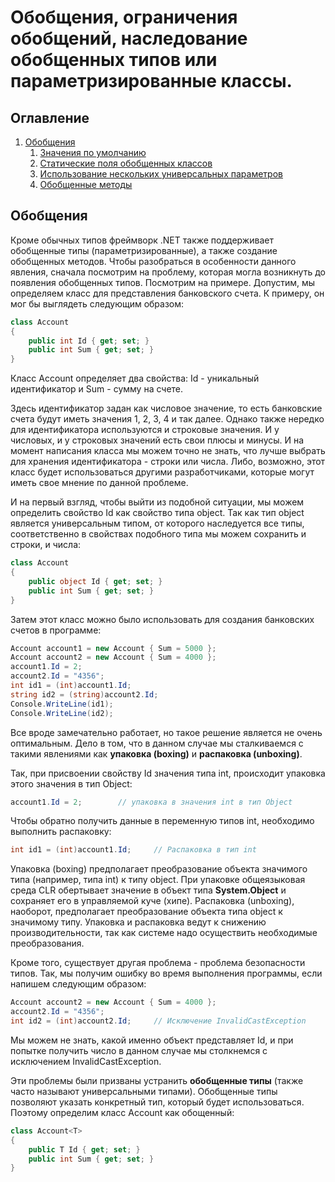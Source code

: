 # Обобщения, ограничения обобщений, наследование обобщенных типов или параметризированные классы.

## Оглавление

1. [Обобщения](#Обобщения)
    1. [Значения по умолчанию](#Значения-по-умолчанию)
    2. [Статические поля обобщенных классов](#Статические-поля-обобщенных-классов)
    3. [Использование нескольких универсальных параметров](#Использование-нескольких-универсальных-параметров)
    4. [Обобщенные методы](#Обобщенные-методы)


## Обобщения


Кроме обычных типов фреймворк .NET также поддерживает обобщенные типы (параметризированные), а также создание обобщенных методов. Чтобы разобраться в особенности данного явления, сначала посмотрим на проблему, которая могла возникнуть до появления обобщенных типов. Посмотрим на примере. Допустим, мы определяем класс для представления банковского счета. К примеру, он мог бы выглядеть следующим образом:

```C#
class Account
{
    public int Id { get; set; }
    public int Sum { get; set; }
}
```

Класс Account определяет два свойства: Id - уникальный идентификатор и Sum - сумму на счете.

Здесь идентификатор задан как числовое значение, то есть банковские счета будут иметь значения 1, 2, 3, 4 и так далее. Однако также нередко для идентификатора используются и строковые значения. И у числовых, и у строковых значений есть свои плюсы и минусы. И на момент написания класса мы можем точно не знать, что лучше выбрать для хранения идентификатора - строки или числа. Либо, возможно, этот класс будет использоваться другими разработчиками, которые могут иметь свое мнение по данной проблеме.

И на первый взгляд, чтобы выйти из подобной ситуации, мы можем определить свойство Id как свойство типа object. Так как тип object является универсальным типом, от которого наследуется все типы, соответственно в свойствах подобного типа мы можем сохранить и строки, и числа:

```C#
class Account
{
    public object Id { get; set; }
    public int Sum { get; set; }
}
```

Затем этот класс можно было использовать для создания банковских счетов в программе:

```C#
Account account1 = new Account { Sum = 5000 };
Account account2 = new Account { Sum = 4000 };
account1.Id = 2;
account2.Id = "4356";
int id1 = (int)account1.Id;
string id2 = (string)account2.Id;
Console.WriteLine(id1);
Console.WriteLine(id2);
```

Все вроде замечательно работает, но такое решение является не очень оптимальным. Дело в том, что в данном случае мы сталкиваемся с такими явлениями как **упаковка (boxing)** и **распаковка (unboxing)**.

Так, при присвоении свойству Id значения типа int, происходит упаковка этого значения в тип Object:

```C#
account1.Id = 2;        // упаковка в значения int в тип Object
```

Чтобы обратно получить данные в переменную типов int, необходимо выполнить распаковку:

```C#
int id1 = (int)account1.Id;     // Распаковка в тип int
```

Упаковка (boxing) предполагает преобразование объекта значимого типа (например, типа int) к типу object. При упаковке общеязыковая среда CLR обертывает значение в объект типа **System.Object** и сохраняет его в управляемой куче (хипе). Распаковка (unboxing), наоборот, предполагает преобразование объекта типа object к значимому типу. Упаковка и распаковка ведут к снижению производительности, так как системе надо осуществить необходимые преобразования.

Кроме того, существует другая проблема - проблема безопасности типов. Так, мы получим ошибку во время выполнения программы, если напишем следующим образом:

```C#
Account account2 = new Account { Sum = 4000 };
account2.Id = "4356";
int id2 = (int)account2.Id;     // Исключение InvalidCastException
```

Мы можем не знать, какой именно объект представляет Id, и при попытке получить число в данном случае мы столкнемся с исключением InvalidCastException.

Эти проблемы были призваны устранить **обобщенные типы** (также часто называют универсальными типами). Обобщенные типы позволяют указать конкретный тип, который будет использоваться. Поэтому определим класс Account как обощенный:

```C#
class Account<T>
{
    public T Id { get; set; }
    public int Sum { get; set; }
}
```

